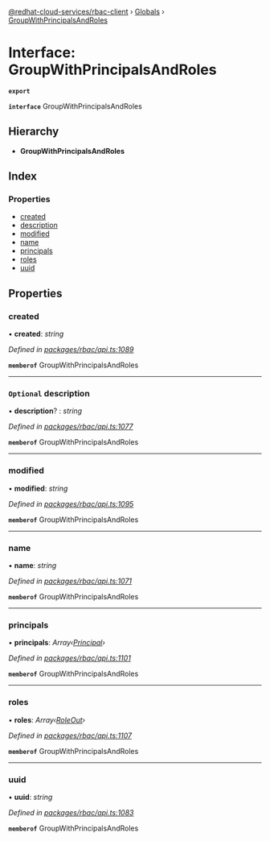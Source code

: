 [@redhat-cloud-services/rbac-client](../README.md) › [Globals](../globals.md) › [GroupWithPrincipalsAndRoles](groupwithprincipalsandroles.md)

# Interface: GroupWithPrincipalsAndRoles

**`export`** 

**`interface`** GroupWithPrincipalsAndRoles

## Hierarchy

* **GroupWithPrincipalsAndRoles**

## Index

### Properties

* [created](groupwithprincipalsandroles.md#created)
* [description](groupwithprincipalsandroles.md#optional-description)
* [modified](groupwithprincipalsandroles.md#modified)
* [name](groupwithprincipalsandroles.md#name)
* [principals](groupwithprincipalsandroles.md#principals)
* [roles](groupwithprincipalsandroles.md#roles)
* [uuid](groupwithprincipalsandroles.md#uuid)

## Properties

###  created

• **created**: *string*

*Defined in [packages/rbac/api.ts:1089](https://github.com/fhlavac/javascript-clients/blob/master/packages/rbac/api.ts#L1089)*

**`memberof`** GroupWithPrincipalsAndRoles

___

### `Optional` description

• **description**? : *string*

*Defined in [packages/rbac/api.ts:1077](https://github.com/fhlavac/javascript-clients/blob/master/packages/rbac/api.ts#L1077)*

**`memberof`** GroupWithPrincipalsAndRoles

___

###  modified

• **modified**: *string*

*Defined in [packages/rbac/api.ts:1095](https://github.com/fhlavac/javascript-clients/blob/master/packages/rbac/api.ts#L1095)*

**`memberof`** GroupWithPrincipalsAndRoles

___

###  name

• **name**: *string*

*Defined in [packages/rbac/api.ts:1071](https://github.com/fhlavac/javascript-clients/blob/master/packages/rbac/api.ts#L1071)*

**`memberof`** GroupWithPrincipalsAndRoles

___

###  principals

• **principals**: *Array‹[Principal](principal.md)›*

*Defined in [packages/rbac/api.ts:1101](https://github.com/fhlavac/javascript-clients/blob/master/packages/rbac/api.ts#L1101)*

**`memberof`** GroupWithPrincipalsAndRoles

___

###  roles

• **roles**: *Array‹[RoleOut](roleout.md)›*

*Defined in [packages/rbac/api.ts:1107](https://github.com/fhlavac/javascript-clients/blob/master/packages/rbac/api.ts#L1107)*

**`memberof`** GroupWithPrincipalsAndRoles

___

###  uuid

• **uuid**: *string*

*Defined in [packages/rbac/api.ts:1083](https://github.com/fhlavac/javascript-clients/blob/master/packages/rbac/api.ts#L1083)*

**`memberof`** GroupWithPrincipalsAndRoles
